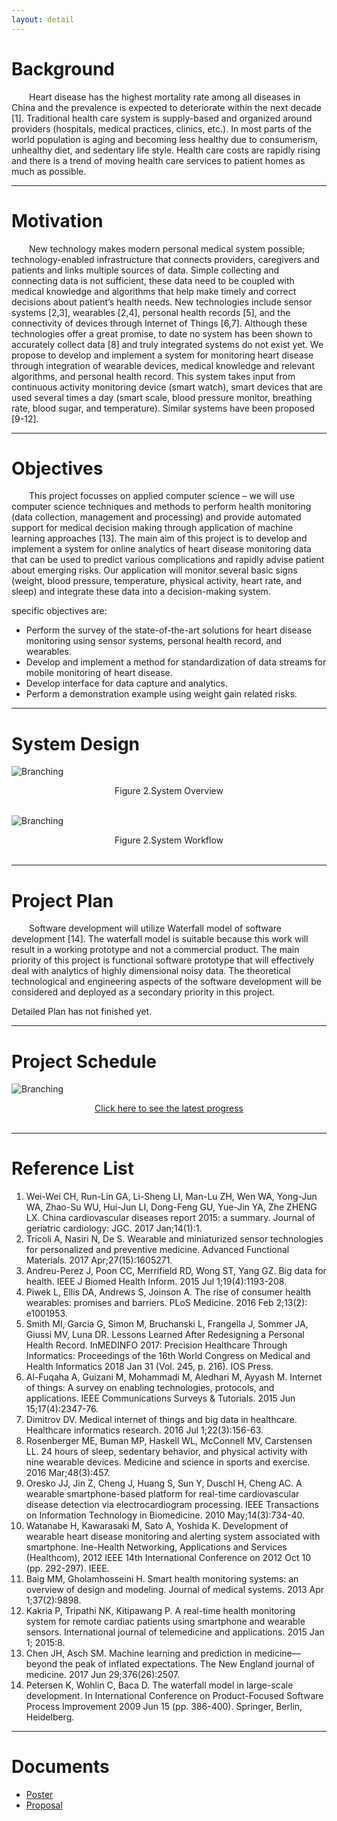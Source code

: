 ```yaml
---
layout: detail
---
```


# Background

&emsp;&emsp;Heart disease has the highest mortality rate among all diseases in China and the prevalence is expected to deteriorate within the next decade [1]. Traditional health care system is supply-based and organized around providers (hospitals, medical practices, clinics, etc.). In most parts of the world population is aging and becoming less healthy due to consumerism, unhealthy diet, and sedentary life style. Health care costs are rapidly rising and there is a trend of moving health care services to patient homes as much as possible. 

---

# Motivation

&emsp;&emsp;New technology makes modern personal medical system possible; technology-enabled infrastructure that connects providers, caregivers and patients and links multiple sources of data. Simple collecting and connecting data is not sufficient, these data need to be coupled with medical knowledge and algorithms that help make timely and correct decisions about patient’s health needs. New technologies include sensor systems [2,3], wearables [2,4], personal health records [5], and the connectivity of devices through Internet of Things [6,7]. Although these technologies offer a great promise, to date no system has been shown to accurately collect data [8] and truly integrated systems do not exist yet. We propose to develop and implement a system for monitoring heart disease through integration of wearable devices, medical knowledge and relevant algorithms, and personal health record. This system takes input from continuous activity monitoring device (smart watch), smart devices that are used several times a day (smart scale, blood pressure monitor, breathing rate, blood sugar, and temperature). Similar systems have been proposed [9-12].

---

# Objectives

&emsp;&emsp;This project focusses on applied computer science – we will use computer science techniques and methods to perform health monitoring (data collection, management and processing) and provide automated support for medical decision making through application of machine learning approaches [13]. The main aim of this project is to develop and implement a system for online analytics of heart disease monitoring data that can be used to predict various complications and rapidly advise patient about emerging risks. Our application will monitor several basic signs (weight, blood pressure, temperature, physical activity, heart rate, and sleep) and integrate these data into a decision-making system. 

specific objectives are:
*   Perform the survey of the state-of-the-art solutions for heart disease monitoring using sensor systems, personal health record, and wearables.
*   Develop and implement a method for standardization of data streams for mobile monitoring of heart disease.
*   Develop interface for data capture and analytics.
*   Perform a demonstration example using weight gain related risks.

---

# System Design

![Branching](https://raw.githubusercontent.com/5656hcx/HDMProject/master/docs/assets/overview.png)
<center>Figure 2.System Overview</center><br>

![Branching](https://raw.githubusercontent.com/5656hcx/HDMProject/master/docs/assets/workflow.png)
<center>Figure 2.System Workflow</center><br>

---

# Project Plan

&emsp;&emsp;Software development will utilize Waterfall model of software development [14]. The waterfall model is suitable because this work will result in a working prototype and not a commercial product. The main priority of this project is functional software prototype that will effectively deal with analytics of highly dimensional noisy data. The theoretical technological and engineering aspects of the software development will be considered and deployed as a secondary priority in this project.

Detailed Plan has not finished yet.

---

# Project Schedule

![Branching](https://raw.githubusercontent.com/5656hcx/HDMProject/master/docs/assets/schedule.png)
<center><a href="progress.html">Click here to see the latest progress</a></center><br>

---

# Reference List

1.  Wei-Wei CH, Run-Lin GA, Li-Sheng LI, Man-Lu ZH, Wen WA, Yong-Jun WA, Zhao-Su WU, Hui-Jun LI, Dong-Feng GU, Yue-Jin YA, Zhe ZHENG LX. China cardiovascular diseases report 2015: a summary. Journal of geriatric cardiology: JGC. 2017 Jan;14(1):1.
2.  Tricoli A, Nasiri N, De S. Wearable and miniaturized sensor technologies for personalized and preventive medicine. Advanced Functional Materials. 2017 Apr;27(15):1605271.
3.  Andreu-Perez J, Poon CC, Merrifield RD, Wong ST, Yang GZ. Big data for health. IEEE J Biomed Health Inform. 2015 Jul 1;19(4):1193-208.
4.  Piwek L, Ellis DA, Andrews S, Joinson A. The rise of consumer health wearables: promises and barriers. PLoS Medicine. 2016 Feb 2;13(2): e1001953.
5.  Smith MI, Garcia G, Simon M, Bruchanski L, Frangella J, Sommer JA, Giussi MV, Luna DR. Lessons Learned After Redesigning a Personal Health Record. InMEDINFO 2017: Precision Healthcare Through Informatics: Proceedings of the 16th World Congress on Medical and Health Informatics 2018 Jan 31 (Vol. 245, p. 216). IOS Press.
6.  Al-Fuqaha A, Guizani M, Mohammadi M, Aledhari M, Ayyash M. Internet of things: A survey on enabling technologies, protocols, and applications. IEEE Communications Surveys & Tutorials. 2015 Jun 15;17(4):2347-76.
7.  Dimitrov DV. Medical internet of things and big data in healthcare. Healthcare informatics research. 2016 Jul 1;22(3):156-63.
8.  Rosenberger ME, Buman MP, Haskell WL, McConnell MV, Carstensen LL. 24 hours of sleep, sedentary behavior, and physical activity with nine wearable devices. Medicine and science in sports and exercise. 2016 Mar;48(3):457.
9.  Oresko JJ, Jin Z, Cheng J, Huang S, Sun Y, Duschl H, Cheng AC. A wearable smartphone-based platform for real-time cardiovascular disease detection via electrocardiogram processing. IEEE Transactions on Information Technology in Biomedicine. 2010 May;14(3):734-40.
10.  Watanabe H, Kawarasaki M, Sato A, Yoshida K. Development of wearable heart disease monitoring and alerting system associated with smartphone. Ine-Health Networking, Applications and Services (Healthcom), 2012 IEEE 14th International Conference on 2012 Oct 10 (pp. 292-297). IEEE.
11.  Baig MM, Gholamhosseini H. Smart health monitoring systems: an overview of design and modeling. Journal of medical systems. 2013 Apr 1;37(2):9898. 
12.  Kakria P, Tripathi NK, Kitipawang P. A real-time health monitoring system for remote cardiac patients using smartphone and wearable sensors. International journal of telemedicine and applications. 2015 Jan 1; 2015:8.
13.  Chen JH, Asch SM. Machine learning and prediction in medicine—beyond the peak of inflated expectations. The New England journal of medicine. 2017 Jun 29;376(26):2507.
14.  Petersen K, Wohlin C, Baca D. The waterfall model in large-scale development. In International Conference on Product-Focused Software Process Improvement 2009 Jun 15 (pp. 386-400). Springer, Berlin, Heidelberg.

---

# Documents

- <a href="https://github.com/5656hcx/HDMProject/raw/master/docs/Heart_Disease_Monitoring_Poster.pdf">Poster</a>
- <a href="https://github.com/5656hcx/HDMProject/raw/master/docs/Project_Proposal.pdf">Proposal</a>
